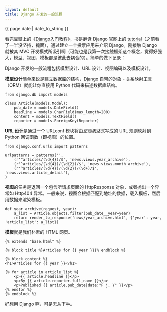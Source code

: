 ```yaml
---
layout: default
title: Django 开发的一般流程
---
```

{{ page.date | date_to_string }}

看完豆瓣上的《[Django入门教程](http://read.douban.com/ebook/284513/)》，书是翻译 Django 官网上的 [tutorial](https://docs.djangoproject.com/en/1.5/intro/tutorial01/)（之前看了一半没坚持，掩面），通过建立一个投票应用来介绍 Django。刚接触 Django 就被其 MVC 开发模式所吸引啊（可能也是我第一次接触框架这个概念，觉得好强大，模型、视图、模板都是彼此去耦合的）。简单的做下记录：

Django 开发的一般流程包括模型设计、URL 设计、视图编码以及模板设计。

**模型设计**简单来说是建立数据库的结构，Django 自带的对象 - 关系映射工具（ORM）就能让你直接用 Python 代码来描述数据库结构。

    from django.db import models
    
    class Article(models.Model):
        pub_date = models.DateField()
        headline = models.CharField(max_length=200)
        content = models.TextField()
        reporter = models.ForeignKey(Reporter)
        
**URL 设计**是通过一个 URLconf 模块将由*正则表达式*写成的 URL 规则映射到 Python 回调函数（即视图）的位置。

    from django.conf.urls import patterns
    
    urlpatterns = patterns('',
        (r'^articles/(\d{4})/$', 'news.views.year_archive'),
        (r'^articles/(\d{4})/(\d{2})/$', 'news.views.month_archive'),
        (r'^articles/(\d{4})/(\d{2})/(\d+)/$', 'news.views.article_detail'),
    )
    
**视图**的任务是返回一个包含所请求页面的 HttpResponse 对象，或者抛出一个异常如 Http404 异常。一般来说，视图会根据匹配到地址的数据，载入模板，然后用数据来渲染模板。

    def year_archive(request, year):
        a_list = Article.objects.filter(pub_date__year=year)
        return render_to_response('news/year_archive.html', {'year': year, 'article_list': a_list})
          
**模板**就是我们朴素的 HTML 网页。

    {% extends "base.html" %}
    
    {% block title %}Articles for {{ year }}{% endblock %}
    
    {% block content %}
    <h1>Articles for {{ year }}</h1>
    
    {% for article in article_list %}
        <p>{{ article.headline }}</p>
        <p>By {{ article.reporter.full_name }}</p>
        <p>Published {{ article.pub_date|date:"F j, Y" }}</p>
    {% endfor %}
    {% endblock %}
        
好想用 Django 啊，可是无从下手。
